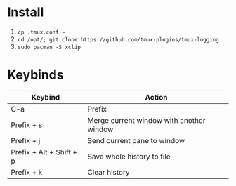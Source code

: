 # Install

1. ```cp .tmux.conf ~```
2. ```cd /opt/; git clone https://github.com/tmux-plugins/tmux-logging```
3. ```sudo pacman -S xclip```

# Keybinds

Keybind | Action
------------ | -------------
C-a | Prefix
Prefix + s | Merge current window with another window
Prefix + j | Send current pane to window
Prefix + Alt + Shift + p  | Save whole history to file
Prefix + k  | Clear history
